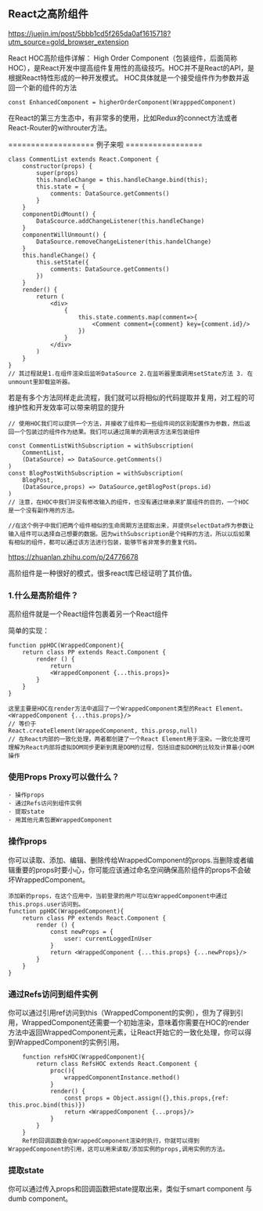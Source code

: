 ## React之高阶组件
https://juejin.im/post/5bbb1cd5f265da0af1615718?utm_source=gold_browser_extension

React HOC高阶组件详解： High Order Component（包装组件，后面简称HOC），是React开发中提高组件复用性的高级技巧。HOC并不是React的API，是根据React特性形成的一种开发模式。
HOC具体就是一个接受组件作为参数并返回一个新的组件的方法

	const EnhancedComponent = higherOrderComponent(WrapppedComponent)

在React的第三方生态中，有非常多的使用，比如Redux的connect方法或者React-Router的withrouter方法。

===================   例子来啦  =================

	class CommentList extends React.Component {
		constructor(props) {
			super(props)
			this.handleChange = this.handleChange.bind(this);
			this.state = {
				comments: DataSource.getComments()
			}
		}
		componentDidMount() {
			DataScource.addChangeListener(this.handleChange)
		}
		componentWillUnmount() {
			DataSource.removeChangeListener(this.handelChange)
		}
		this.handleChange() {
			this.setState({
				comments: DataSource.getComments()
			})
		}
		render() {
			return (
				<div>
					{
						this.state.comments.map(comment=>{
							<Comment comment={comment} key={comment.id}/>
						})
					}
				</div>
			)
		}
	}
	// 其过程就是1.在组件渲染后监听DataSource 2.在监听器里面调用setState方法 3. 在unmount里卸载监听器。

若是有多个方法同样走此流程，我们就可以将相似的代码提取并复用，对工程的可维护性和开发效率可以带来明显的提升

	// 使用HOC我们可以提供一个方法，并接收了组件和一些组件间的区别配置作为参数，然后返回一个包装过的组件作为结果。我们可以通过简单的调用该方法来包装组件
	
	const CommentListWithSubscription = withSubscription(
		CommentList,
		(DataSource) => DataSource.getComments()
	)
	const BlogPostWithSubscription = withSubscription(
		BlogPost,
		(DataSource,props) => DataSource,getBlogPost(props.id)
	)
	// 注意，在HOC中我们并没有修改输入的组件，也没有通过继承来扩展组件的目的，一个HOC是一个没有副作用的方法。
	
	//在这个例子中我们把两个组件相似的生命周期方法提取出来，并提供selectData作为参数让输入组件可以选择自己想要的数据。因为withSubscription是个纯粹的方法，所以以后如果有相似的组件，都可以通过该方法进行包装，能够节省非常多的重复代码。

https://zhuanlan.zhihu.com/p/24776678

高阶组件是一种很好的模式，很多react库已经证明了其价值。

### 1.什么是高阶组件？
高阶组件就是一个React组件包裹着另一个React组件

简单的实现：

	function ppHOC(WrappedComponent){
		return class PP extends React.Component {
			render () {
				return 
				<WrappedComponent {...this.props}>
			}
		}
	}

	这里主要是HOC在render方法中返回了一个WrappedComponent类型的React Element。
	<WrappedComponent {...this.props}/>
	// 等价于
	React.createElement(WrappedComponent, this.prosp,null)
	// 在React内部的一致化处理，两者都创建了一个React Element用于渲染。一致化处理可理解为React内部将虚拟DOM同步更新到真是DOM的过程，包括旧虚拟DOM的比较及计算最小DOM操作

### 使用Props Proxy可以做什么？

	· 操作props
	· 通过Refs访问到组件实例
	· 提取state
	· 用其他元素包裹WrappedComponent

### 操作props
你可以读取、添加、编辑、删除传给WrappedComponent的props.当删除或者编辑重要的props时要小心，你可能应该通过命名空间确保高阶组件的props不会破坏WrappedComponent。

	添加新的props，在这个应用中，当前登录的用户可以在WrappedComponent中通过this.props.user访问到。
	function ppHOC(WrappedComponent){
		return class PP extends React.Component {
			render () {
				const newProps = {
					user: currentLoggedInUser
				}
				return <WrappedComponent {...this.props} {...newProps}/>
			}
		}
	}

### 通过Refs访问到组件实例
你可以通过引用ref访问到this（WrappedComponent的实例），但为了得到引用，WrappedComponent还需要一个初始渲染，意味着你需要在HOC的render方法中返回WrappedComponent元素，让React开始它的一致化处理，你可以得到WrappedComponent的实例引用。
		
		function refsHOC(WrappedComponent){
			return class RefsHOC extends React.Component {
				proc(){
					wrappedComponentInstance.method()
				}
				render() {
					const props = Object.assign({},this.props,{ref: this.proc.bind(this)})
					return <WrappedComponent {...props}/>
				}
			}
		}
		Ref的回调函数会在WrappedComponent渲染时执行，你就可以得到WrappedComponent的引用，这可以用来读取/添加实例的props,调用实例的方法。

### 提取state
你可以通过传入props和回调函数把state提取出来，类似于smart component 与dumb component。 	
			






